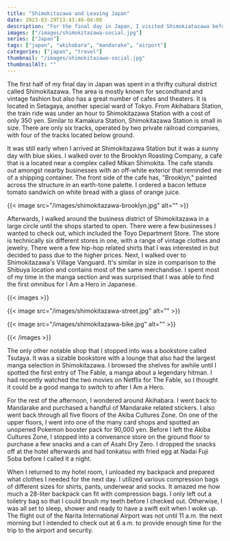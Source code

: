 ```yaml
---
title: "Shimokitazawa and Leaving Japan"
date: 2023-03-29T13:43:48-04:00
description: "For the final day in Japan, I visited Shimokiatazawa before returning to Akihabara to shop."
images: ["/images/shimokitazawa-social.jpg"]
series: ["Japan"]
tags: ["japan", "akihabara", "mandarake", "airport"]
categories: ["japan", "travel"]
thumbnail: "/images/shimokitazawa-social.jpg"
thumbnailAlt: ""
---
```


The first half of my final day in Japan was spent in a thrifty cultural district called Shimokitazawa. The area is mostly known for secondhand and vintage fashion but also has a great number of cafes and theaters. It is located in Setagaya, another special ward of Tokyo. From Akihabara Station, the train ride was under an hour to Shimokitazawa Station with a cost of only 350 yen. Similar to Kamakura Station, Shimokitazawa Station is small in size. There are only six tracks, operated by two private railroad companies, with four of the tracks located below ground.

It was still early when I arrived at Shimokitazawa Station but it was a sunny day with blue skies. I walked over to the Brooklyn Roasting Company, a cafe that is a located near a complex called Mikan Shimokita. The cafe stands out amongst nearby businesses with an off-white exterior that reminded me of a shipping container. The front side of the cafe has, "Brooklyn," painted across the structure in an earth-tone palette. I ordered a bacon lettuce tomato sandwich on white bread with a glass of orange juice.

{{< image src="/images/shimokitazawa-brooklyn.jpg" alt="" >}}

Afterwards, I walked around the business district of Shimokitazawa in a large circle until the shops started to open. There were a few businesses I wanted to check out, which included the Toyo Department Store. The store is technically six different stores in one, with a range of vintage clothes and jewelry. There were a few hip-hop related shirts that I was interested in but decided to pass due to the higher prices. Next, I walked over to Shimokitazawa's Village Vanguard. It's similar in size in comparison to the Shibuya location and contains most of the same merchandise. I spent most of my time in the manga section and was surprised that I was able to find the first omnibus for I Am a Hero in Japanese.

{{< images >}}

{{< image src="/images/shimokitazawa-street.jpg" alt="" >}}

{{< image src="/images/shimokitazawa-bike.jpg" alt="" >}}

{{< /images >}}

The only other notable shop that I stopped into was a bookstore called Tsutaya. It was a sizable bookstore with a lounge that also had the largest manga selection in Shimokitazawa. I browsed the shelves for awhile until I spotted the first entry of The Fable, a manga about a legendary hitman. I had recently watched the two movies on Netflix for The Fable, so I thought it could be a good manga to switch to after I Am a Hero.

For the rest of the afternoon, I wondered around Akihabara. I went back to Mandarake and purchased a handful of Mandarake related stickers. I also went back through all five floors of the Akiba Cultures Zone. On one of the upper floors, I went into one of the many card shops and spotted an unopened Pokemon booster pack for 90,000 yen. Before I left the Akiba Cultures Zone, I stopped into a convenance store on the ground floor to purchase a few snacks and a can of Asahi Dry Zero. I dropped the snacks off at the hotel afterwards and had tonkatsu with fried egg at Nadai Fuji Soba before I called it a night.

When I returned to my hotel room, I unloaded my backpack and prepared what clothes I needed for the next day. I utilized various compression bags of different sizes for shirts, pants, underwear and socks. It amazed me how much a 28-liter backpack can fit with compression bags. I only left out a toiletry bag so that I could brush my teeth before I checked out. Otherwise, I was all set to sleep, shower and ready to have a swift exit when I woke up. The flight out of the Narita International Airport was not until 11 a.m. the next morning but I intended to check out at 6 a.m. to provide enough time for the trip to the airport and security.